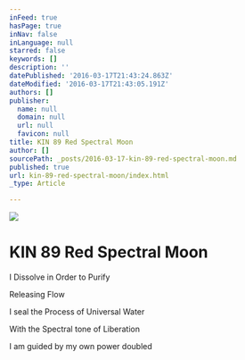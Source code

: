 ```yaml
---
inFeed: true
hasPage: true
inNav: false
inLanguage: null
starred: false
keywords: []
description: ''
datePublished: '2016-03-17T21:43:24.863Z'
dateModified: '2016-03-17T21:43:05.191Z'
authors: []
publisher:
  name: null
  domain: null
  url: null
  favicon: null
title: KIN 89 Red Spectral Moon
author: []
sourcePath: _posts/2016-03-17-kin-89-red-spectral-moon.md
published: true
url: kin-89-red-spectral-moon/index.html
_type: Article

---
```

![](https://the-grid-user-content.s3-us-west-2.amazonaws.com/c6c48389-239b-4623-a142-a6b1177ae68f.png)

# KIN 89 Red Spectral Moon

I Dissolve in Order to Purify

Releasing Flow

I seal the Process of Universal Water

With the Spectral tone of Liberation

I am guided by my own power doubled